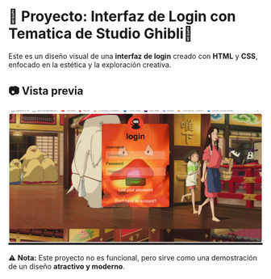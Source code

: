 # 🌟 Proyecto: Interfaz de Login con Tematica de Studio Ghibli🌟

Este es un diseño visual de una **interfaz de login** creado con **HTML** y **CSS**, enfocado en la estética y la exploración creativa. 

## 📷 Vista previa 

<img src="https://github.com/Franciscaii/GhibliLogin/blob/main/Captura%20de%20pantalla%202024-01-01%20152506.png" alt="Captura de pantalla" width="600"/>

⚠️ **Nota:** Este proyecto no es funcional, pero sirve como una demostración de un diseño **atractivo y moderno**.
